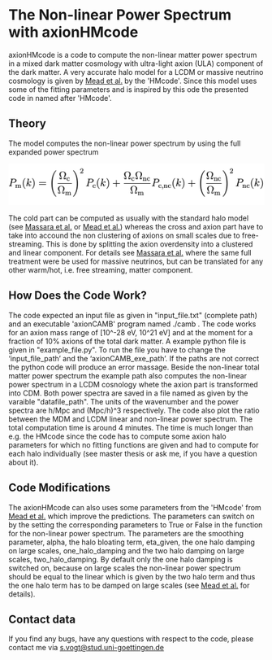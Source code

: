 # The Non-linear Power Spectrum with axionHMcode

axionHMcode is a code to compute the non-linear matter power spectrum in a mixed dark matter cosmology with ultra-light axion (ULA) component of the dark matter. A very accurate halo model for a LCDM or massive neutrino cosmology is given by [Mead et al.](https://arxiv.org/abs/2009.01858) by the 'HMcode'. Since this model uses some of the fitting parameters and is inspired by this ode the presented code in named after 'HMcode'.

## Theory

The model computes the non-linear power spectrum by using the full expanded power spectrum

![codesketch](eq_halo_model.png)


The cold part can be computed as usually with the standard halo model (see [Massara et al.](https://arxiv.org/abs/1410.6813) or [Mead et al.](https://arxiv.org/abs/2009.01858)) whereas the cross and axion part have to take into accound the non clustering of axions on small scales due to free-streaming. This is done by splitting the axion overdensity into a clustered and linear component. For details see [Massara et al.](https://arxiv.org/abs/1410.6813) where the same full treatment were be used for massive neutrinos, but can be translated for any other warm/hot, i.e. free streaming, matter component. 

## How Does the Code Work?

The code expected an input file as given in "input_file.txt" (complete path) and an executable 'axionCAMB' program named ./camb . The code works for an axion mass range of [10^-28 eV, 10^21 eV] and at the moment for a fraction of 10% axions of the total dark matter. 
A example python file is given in "example_file.py". To run the file you have to change the ‘input_file_path’ and the ‘axionCAMB_exe_path’. If the paths are not correct the python code will produce an error massage. Beside the non-linear total matter power spectrum the example path also computes the non-linear power spectrum in a LCDM cosnology whete the axion part is transformed into CDM. Both power spectra are saved in a file named as given by the varaible "datafile_path". The units of the wavenumber and the power spectra are h/Mpc and (Mpc/h)^3 respectively. The code also plot the ratio between the MDM and LCDM linear and non-linear power spectrum.
The total computation time is around 4 minutes. The time is much longer than e.g. the HMcode since the code has to compute some axion halo parameters for which no fitting functions are given and had to compute for each halo individually (see master thesis or ask me, if you have a question about it). 

## Code Modifications

The axionHMcode can also uses some parameters from the 'HMcode' from [Mead et al.](https://arxiv.org/abs/2009.01858) which improve the predictions. The parameters can switch on by the setting the corresponding parameters to True or False in the function for the non-linear power spectrum. The parameters are the smoothing parameter, alpha, the halo bloating term, eta_given, the one halo damping on large scales, one_halo_damping and the two halo damping on large scales, two_halo_damping. By default only the one halo damping is switched on, because on large scales the non-linear power spectrum should be equal to the linear which is given by the two halo term and thus the one halo term has to be damped on large scales (see [Mead et al.](https://arxiv.org/abs/2009.01858) for details).  

## Contact data

If you find any bugs, have any questions with respect to the code, please contact me via s.vogt@stud.uni-goettingen.de


